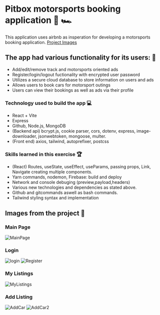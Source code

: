 # Pitbox motorsports booking application :scroll: :racing_car:

This application uses airbnb as insperation for developing a motorsports booking application.
[Project Images](#images)

## The app had various functionality for its users: :busts_in_silhouette:

- Add/edit/remove track and motorsports oriented ads
- Register/login/logout fuctionality with encrypted user password
- Utilizes a secure cloud database to store information on users and ads
- Allows users to book cars for motorsport outings
- Users can view their bookings as well as ads via their profile

### Technology used to build the app :computer:

- React + Vite
- Express
- Github, Node.js, MongoDB
- (Backend api) bcrypt.js, cookie parser, cors, dotenv, express, image-downloader, jsonwebtoken, mongoose, multer.
- (Front end) axios, tailwind, autoprefixer, postcss

### Skills learned in this exercise :trophy:

- (React) Routes, useState, useEffect, useParams, passing props, Link, Navigate creating multiple components.
- Yarn commands, nodemon, Firebase: build and deploy
- Network and console debuging (preview,payload,headers)
- Various new technologies and dependencies as stated above.
- Github and gitcommands aswell as bash commands.
- Tailwind styling syntax and implementation


## Images from the project :camera_flash:

### Main Page
![MainPage](https://github.com/MilesPurvis/Pitbox-webapp/assets/87283172/585ddf4d-88cc-416b-8f07-84cd668ade22)

### Login 
![login](https://github.com/MilesPurvis/Pitbox-webapp/assets/87283172/6fe1af7e-ceca-4dcc-adfb-0d867b9a33bd)
![Register](https://github.com/MilesPurvis/Pitbox-webapp/assets/87283172/384966e9-93e8-4d74-8683-53c19191ed52)

### My Listings
![MyListings](https://github.com/MilesPurvis/Pitbox-webapp/assets/87283172/67f985d3-c904-4da6-bc01-b334807e893a)

### Add Listing
![AddCar](https://github.com/MilesPurvis/Pitbox-webapp/assets/87283172/7ad4fbb8-de47-4591-943c-9af56960ceee)
![AddCar2](https://github.com/MilesPurvis/Pitbox-webapp/assets/87283172/89992b7b-6226-475f-a68c-545228f556a8)


